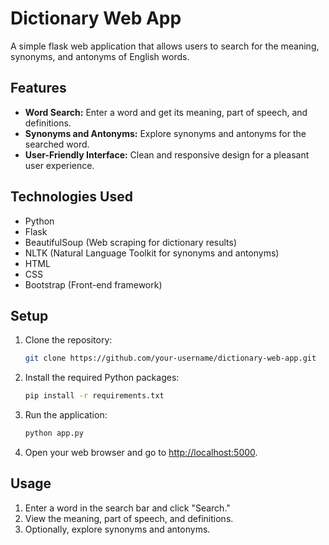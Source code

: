 # Dictionary Web App

A simple flask web application that allows users to search for the meaning, synonyms, and antonyms of English words.

## Features

- **Word Search:** Enter a word and get its meaning, part of speech, and definitions.
- **Synonyms and Antonyms:** Explore synonyms and antonyms for the searched word.
- **User-Friendly Interface:** Clean and responsive design for a pleasant user experience.

## Technologies Used

- Python
- Flask
- BeautifulSoup (Web scraping for dictionary results)
- NLTK (Natural Language Toolkit for synonyms and antonyms)
- HTML
- CSS
- Bootstrap (Front-end framework)

## Setup

1. Clone the repository:

    ```bash
    git clone https://github.com/your-username/dictionary-web-app.git
    ```

2. Install the required Python packages:

    ```bash
    pip install -r requirements.txt
    ```

3. Run the application:

    ```bash
    python app.py
    ```

4. Open your web browser and go to [http://localhost:5000](http://localhost:5000).

## Usage

1. Enter a word in the search bar and click "Search."
2. View the meaning, part of speech, and definitions.
3. Optionally, explore synonyms and antonyms.

